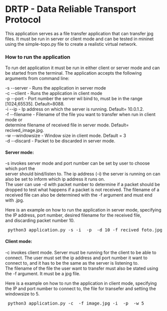 
# DRTP - Data Reliable Transport Protocol

This application serves as a file transfer application that can transfer jpg files.
It must be run in server or client mode and can be tested in mininet using the simple-topo.py file to create a realistic virtual network. 


### How to run the application

To run det application it must be run in either client or server mode and can be started from the terminal. 
The application accepts the following arguments from command line:

-s --server - Runs the application in server mode  
-c --client - Runs the application in client mode   
-p --port -  Port number the server wil bind to, must be in the range [1024,65535]. Default=8088.  
-i --ip -  Ip address on which the server is running. Default= 10.0.1.2.  
-f --filename - Filename of the file you want to transfer when run in client mode or  
                determine filename of received file in server mode. Default= recived_image.jpg.  
-w --windowsize - Window size in client mode. Default = 3  
-d --discard - Packet to be discarded in server mode.   

#### Server mode:
-s invokes server mode and port number can be set by user to choose which port the  
server should bind/listen to. The ip address (-i) the server is running on can also be set to inform which ip address it runs on.  
The user can use -d with packet number to determine if a packet should be dropped to test
what happens if a packet is not received. The filename of a received file can also be determined with the -f argument and must end with .jpg.  
  
Here is an example on how to run the application in server mode, specifying the IP address, port number, desired filename for the received file,   
and discarding packet number 10.

<pre> python3 application.py -s -i <ip_address_of_the_server> -p <port> -d 10 -f recived_foto.jpg </pre> 

#### Client mode:
-c invokes client mode. Server must be running for the client to be able to connect. 
The user must set the ip address and port number it want to connect to, and it has to be the same 
as the server is listening to.  
The filename of the file the user want to transfer must also be stated using the -f argument. It must be a jpg file.

Here is a example on how to run the application in client mode, specifying the IP and port number to connect to, the file for transefer and setting the windowsize to 5.

<pre> python3 application.py -c  -f image.jpg -i <ip_address_of_the_server> -p <server_port> -w 5 </pre>